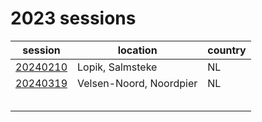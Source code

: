 # 2023 sessions

| session | location | country |
|---|---|---|
| [20240210]() | Lopik, Salmsteke | NL |
| [20240319]() | Velsen-Noord, Noordpier | NL |
| []() |  | |
| []() |  | |
| []() |  | |
| []() |  | |
| []() |  | |
